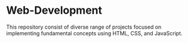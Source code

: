# Web-Development
This repository consist of diverse range of projects focused on implementing fundamental concepts using HTML, CSS, and JavaScript.
